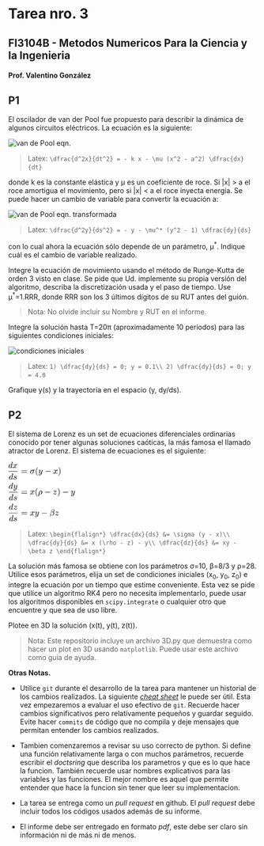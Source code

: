 # Tarea nro. 3
## FI3104B - Metodos Numericos Para la Ciencia y la Ingenieria
#### Prof. Valentino González

## P1

El oscilador de van der Pool fue propuesto para describir la dinámica de algunos
circuitos eléctricos. La ecuación es la siguiente:

<img src='eqs/van_der_pool_1.png' alt='van de Pool eqn.' height='40'>

> Latex:
    `\dfrac{d^2x}{dt^2} = - k x - \mu (x^2 - a^2) \dfrac{dx}{dt}`

donde k es la constante elástica y &mu; es un coeficiente de roce. Si |x| > a el
roce amortigua el movimiento, pero si |x| < a el roce inyecta energía. Se puede
hacer un cambio de variable para convertir la ecuación a:

<img src='eqs/van_der_pool_2.png' alt='van de Pool eqn. transformada' height='40'>

> Latex:
    `\dfrac{d^2y}{ds^2} = - y - \mu^* (y^2 - 1) \dfrac{dy}{ds}`

con lo cual ahora la ecuación sólo depende de un parámetro, &mu;<sup>\*</sup>.
Indique cuál es el cambio de variable realizado.

Integre la ecuación de movimiento usando el método de Runge-Kutta de orden 3
visto en clase. Se pide que Ud. implemente su propia versión del algoritmo,
describa la discretización usada y el paso de tiempo. Use
&mu;<sup>\*</sup>=1.RRR, donde RRR son los 3 últimos dígitos de su RUT antes
del guión.

> Nota: No olvide incluir su Nombre y RUT en el informe.

Integre la solución hasta T=20&pi; (aproximadamente 10 períodos) para las
siguientes condiciones iniciales:

<img src='eqs/iniciales.png' alt='condiciones iniciales' height='80'>

>Latex:
    `1) \dfrac{dy}{ds} = 0; y = 0.1\\
     2) \dfrac{dy}{ds} = 0; y = 4.0`

Grafique y(s) y la trayectoria en el espacio (y, dy/ds).

## P2

El sistema de Lorenz es un set de ecuaciones diferenciales ordinarias conocido
por tener algunas soluciones caóticas, la más famosa el llamado atractor de
Lorenz. El sistema de ecuaciones es el siguiente:

<img src='eqs/lorenz.png' alt='Lorenz system' height='120'>

> Latex:
    ```
    \begin{flalign*}
    \dfrac{dx}{ds} &= \sigma (y - x)\\
    \dfrac{dy}{ds} &= x (\rho - z) - y\\
    \dfrac{dz}{ds} &= xy - \beta z
    \end{flalign*}
    ```

La solución más famosa se obtiene con los parámetros &sigma;=10, &beta;=8/3 y
&rho;=28. Utilice esos parámetros, elija un set de condiciones iniciales
(x<sub>0</sub>, y<sub>0</sub>, z<sub>0</sub>) e integre la ecuación por un
tiempo que estime conveniente. Esta vez se pide que utilice un algoritmo RK4
pero no necesita implementarlo, puede usar los algoritmos disponibles en
`scipy.integrate` o cualquier otro que encuentre y que sea de uso libre.

Plotee en 3D la solución (x(t), y(t), z(t)).

> Nota: Este repositorio incluye un archivo 3D.py que demuestra como hacer un
  plot en 3D usando `matplotlib`. Puede usar este archivo como guía de ayuda.

__Otras Notas.__

- Utilice `git` durante el desarrollo de la tarea para mantener un historial de
  los cambios realizados. La siguiente [*cheat
  sheet*](https://education.github.com/git-cheat-sheet-education.pdf) le puede
  ser útil. Esta vez empezaremos a evaluar el uso efectivo de `git`. Recuerde
  hacer cambios significativos pero relativamente pequeños y guardar seguido.
  Evite hacer `commits` de código que no compila y deje mensajes que permitan
  entender los cambios realizados.

- Tambien comenzaremos a revisar su uso correcto de python. Si define una
  función relativamente larga o con muchos parámetros, recuerde escribir el
  *doctsring* que describa los parametros y que es lo que hace la funcion.
  También recuerde usar nombres explicativos para las variables y las funciones.
  El mejor nombre es aquel que permite entender que hace la funcion sin tener
  que leer su implementacion.

- La tarea se entrega como un *pull request* en github. El *pull request* debe
  incluir todos los códigos usados además de su informe.

- El informe debe ser entregado en formato *pdf*, este debe ser claro sin
  información ni de más ni de menos.